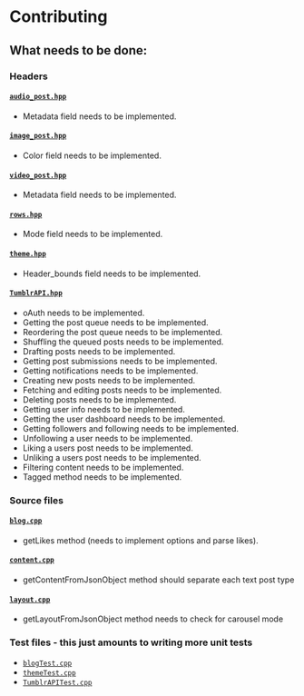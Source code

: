 # Contributing

## What needs to be done:

### Headers

#### [`audio_post.hpp`](/include/posts/audio_post.hpp)
* Metadata field needs to be implemented.

#### [`image_post.hpp`](/include/posts/image_post.hpp)
* Color field needs to be implemented.

#### [`video_post.hpp`](/include/posts/video_post.hpp)
* Metadata field needs to be implemented.

#### [`rows.hpp`](/include/layout/rows.hpp)
* Mode field needs to be implemented.

#### [`theme.hpp`](/include/theme.hpp)
* Header_bounds field needs to be implemented.

#### [`TumblrAPI.hpp`](/include/TumblrAPI.hpp)
* oAuth needs to be implemented.
* Getting the post queue needs to be implemented.
* Reordering the post queue needs to be implemented.
* Shuffling the queued posts needs to be implemented.
* Drafting posts needs to be implemented.
* Getting post submissions needs to be implemented.
* Getting notifications needs to be implemented.
* Creating new posts needs to be implemented.
* Fetching and editing posts needs to be implemented.
* Deleting posts needs to be implemented.
* Getting user info needs to be implemented.
* Getting the user dashboard needs to be implemented.
* Getting followers and following needs to be implemented.
* Unfollowing a user needs to be implemented.
* Liking a users post needs to be implemented.
* Unliking a users post needs to be implemented.
* Filtering content needs to be implemented.
* Tagged method needs to be implemented.

### Source files

#### [`blog.cpp`](/src/blog.cpp)
* getLikes method (needs to implement options and parse likes).

#### [`content.cpp`](/src/content.cpp)
* getContentFromJsonObject method should separate each text post type

#### [`layout.cpp`](/src/layout.cpp)
* getLayoutFromJsonObject method needs to check for carousel mode

### Test files - this just amounts to writing more unit tests

* [`blogTest.cpp`](/tests/blogTest.cpp)
* [`themeTest.cpp`](/tests/themeTest.cpp)
* [`TumblrAPITest.cpp`](/tests/TumblrAPITest.cpp)